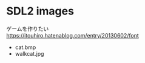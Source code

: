 SDL2 images
===============

ゲームを作りたい <br/>
https://itouhiro.hatenablog.com/entry/20130602/font <br/>
- cat.bmp <br/>
- walkcat.jpg <br/>

